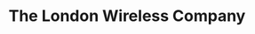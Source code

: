 ---
title: "The London Wireless Company"
url: /burton-on-trent/the-london-wireless-company/
shop: hifi
---